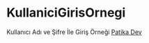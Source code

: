 # KullaniciGirisOrnegi
Kullanıcı Adı ve Şifre İle Giriş Örneği
[Patika Dev](https://www.patika.dev/tr)
